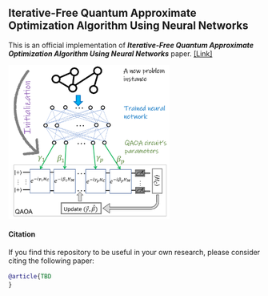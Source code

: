 ## Iterative-Free Quantum Approximate Optimization Algorithm Using Neural Networks
This is an official implementation of ***Iterative-Free Quantum Approximate Optimization Algorithm Using Neural Networks*** paper. [[Link]](https://amosy3.github.io/papers/QAOA_init.pdf)

<img width="322" src="QAOA_init.png">


#### Citation

If you find this repository to be useful in your own research, please consider citing the following paper:

```bib
@article{TBD
}
```
